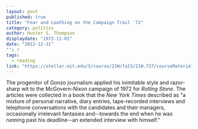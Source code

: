 ```yaml
---
layout: post
published: true
title: "Fear and Loathing on the Campaign Trail '72"
category: politics
author: Hunter S. Thompson
displaydate: "1972-11-01"
date: "2012-12-31"
"": r
tags: 
  - reading
link: "https://stellar.mit.edu/S/course/21W/fa13/21W.737/courseMaterial/topics/topic7/readings/Selections_from_Fear_and_---ampaign_Trail_1972/Selections_from_Fear_and_---ampaign_Trail_1972.pdf"
---
```


The progenitor of Gonzo journalism applied his inimitable style and razor-sharp wit to  the McGovern-Nixon campaign of 1972 for _Rolling Stone_. The articles were collected in a book that the _New York Times_ described as "a mixture of personal narrative, diary entries, tape-recorded interviews and telephone conversations with the candidates and their managers, occasionally irrelevant fantasies and--towards the end when he was running past his deadline--an extended interview with himself."